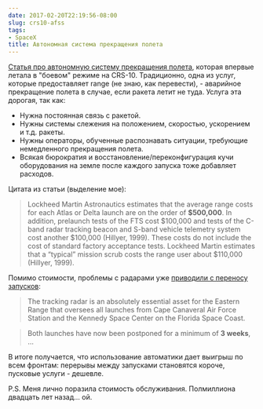 ```yaml
---
date: 2017-02-20T22:19:56-08:00
slug: crs10-afss
tags:
- SpaceX
title: Автономная система прекращения полета
---
```


[Статья про автономную систему прекращения полета](https://www.reddit.com/r/spacex/comments/5uzdnv/todays_flight_was_the_firstever_launch_utilizing/), которая впервые летала в
"боевом" режиме на CRS-10. Традиционно, одна из услуг, которые предоставляет
range (не знаю, как перевести), - аварийное прекращение полета в случае, если
ракета летит не туда. Услуга эта дорогая, так как:

* Нужна постоянная связь с ракетой.
* Нужны системы слежения на положением, скоростью, ускорением и т.д. ракеты.
* Нужны операторы, обученные распознавать ситуации, требующие немедленного
  прекращения полета.
* Всякая бюрократия и восстановление/переконфигурация кучи оборудования на земле
  после каждого запуска тоже добавляет расходов.

Цитата из статьи (выделение мое):

> Lockheed Martin Astronautics estimates that the average range costs for each
> Atlas or Delta launch are on the order of **$500,000**. In addition, prelaunch
> tests of the FTS cost $100,000 and tests of the C-band radar tracking beacon
> and S-band vehicle telemetry system cost another $100,000 (Hillyer, 1999).
> These costs do not include the cost of standard factory acceptance tests.
> Lockheed Martin estimates that a “typical” mission scrub costs the range user
> about $110,000 (Hillyer, 1999).

Помимо стоимости, проблемы с радарами уже [приводили с переносу запусков](http://www.universetoday.com/110758/crucial-radar-outage-scrubs-us-national-security-and-spacex-launches-for-several-weeks-from-cape-canaveral/):

> The tracking radar is an absolutely essential asset for the Eastern Range that
> oversees all launches from Cape Canaveral Air Force Station and the Kennedy
> Space Center on the Florida Space Coast.

> Both launches have now been postponed for a minimum of **3 weeks**, ...

В итоге получается, что использование автоматики дает выигрыш по всем фронтам:
перерывы между запусками становятся короче, пусковые услуги - дешевле.

P.S. Меня лично поразила стоимость обслуживания. Полмиллиона двадцать лет
назад... ой.

<!--more-->
